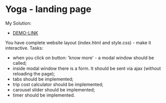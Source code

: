 # Yoga - landing page

My Solution: 

- [DEMO-LINK](https://mikhail-88.github.io/layout_yoga_js/)

You have complete website layout (index.html and style.css) - make it interactive.
Tasks:

- when you click on button: 'know more' - a modal window should be called;
- inside modal window there is a form. It should be sent via ajax (without reloading the page);
- tabs should be implemented;
- trip cost calculator should be implemented;
- carousel slider should be implemented;
- timer should be implemented.
